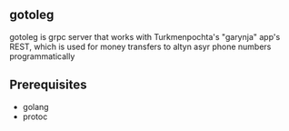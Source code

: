 ## gotoleg

gotoleg is grpc server that works with Turkmenpochta's "garynja" app's REST, which is used for money transfers to altyn asyr phone numbers programmatically

## Prerequisites

-   golang
-   protoc
